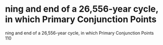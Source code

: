 # ning and end of a 26,556-year cycle, in which Primary Conjunction Points

ning and end of a 26,556-year cycle, in which Primary Conjunction Points
110